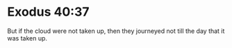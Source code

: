 # Exodus 40:37

But if the cloud were not taken up, then they journeyed not till the day that it was taken up.